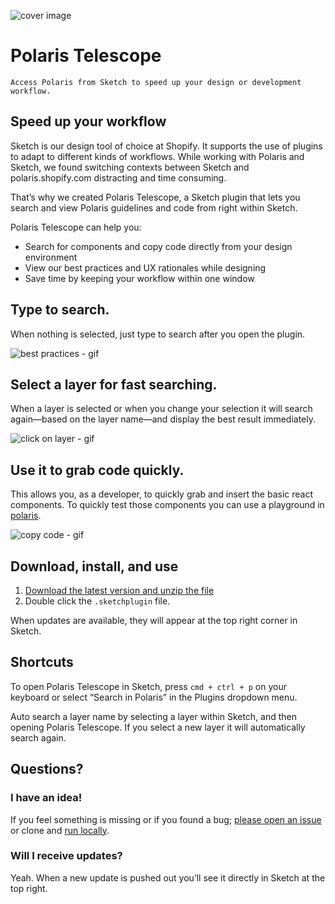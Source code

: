 ![cover image](https://user-images.githubusercontent.com/8864990/34141733-30476ca2-e451-11e7-92ab-a779e31d6a34.png)


# Polaris Telescope
    Access Polaris from Sketch to speed up your design or development workflow.


## Speed up your workflow
Sketch is our design tool of choice at Shopify. It supports the use of plugins to adapt to different kinds of workflows. While working with Polaris and Sketch, we found switching contexts between Sketch and polaris.shopify.com distracting and time consuming.

That’s why we created Polaris Telescope, a Sketch plugin that lets you search and view Polaris guidelines and code from right within Sketch.

Polaris Telescope can help you:

- Search for components and copy code directly from your design environment
- View our best practices and UX rationales while designing
- Save time by keeping your workflow within one window


## Type to search.
When nothing is selected, just type to search after you open the plugin.

![best practices - gif](https://user-images.githubusercontent.com/8864990/34141739-35e76d88-e451-11e7-8c58-dba554301e12.gif)



## Select a layer for fast searching.
When a layer is selected or when you change your selection it will search again—based on the layer name—and display the best result immediately.

![click on layer - gif](https://user-images.githubusercontent.com/8864990/34141748-46ab25a6-e451-11e7-850c-e33e1a051d87.gif)


## Use it to grab code quickly.
This allows you, as a developer, to quickly grab and insert the basic react components. To quickly test those components you can use a playground in [polaris](https://github.com/shopify/polaris).

![copy code - gif](https://user-images.githubusercontent.com/8864990/34141743-3c702c6c-e451-11e7-817a-6adb8661b50f.gif)

## Download, install, and use
1. [Download the latest version and unzip the file](/docs/polarisInSketch.sketchplugin.zip?raw=true)
2. Double click the `.sketchplugin` file.

When updates are available, they will appear at the top right corner in Sketch.

## Shortcuts
To open Polaris Telescope in Sketch, press `cmd + ctrl + p` on your keyboard or select “Search in Polaris” in the Plugins dropdown menu.

Auto search a layer name by selecting a layer within Sketch, and then opening Polaris Telescope. If you select a new layer it will automatically search again.


## Questions?
### I have an idea!
If you feel something is missing or if you found a bug; [please open an issue](https://github.com/Shopify/polaris-telescope/issues/new) or clone and [run locally](https://github.com/Shopify/polaris-telescope/blob/master/CONTRIBUTING.md#how-to-run-locally).

### Will I receive updates?
Yeah. When a new update is pushed out you’ll see it directly in Sketch at the top right.

